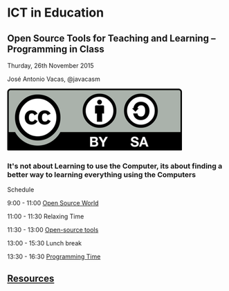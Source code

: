 
# ICT in Education
## Open Source Tools for Teaching and Learning – Programming in Class

Thurday, 26th November 2015

José Antonio Vacas, @javacasm

![./Licencia CC.png](./images/Licencia_CC.png)

### It's not about Learning to use the Computer, its about finding a better way to learning everything using the Computers



Schedule

   9:00 - 11:00  [Open Source World](./OpenSourceWorld.md)

  11:00 - 11:30  Relaxing Time

  11:30 - 13:00  [Open-source tools](./OpenSourceTools.md)

  13:00 - 15:30  Lunch break

  13:30 - 16:30 [Programming Time](./ProgrammingInClass.md)

## [Resources](./resources.md)
